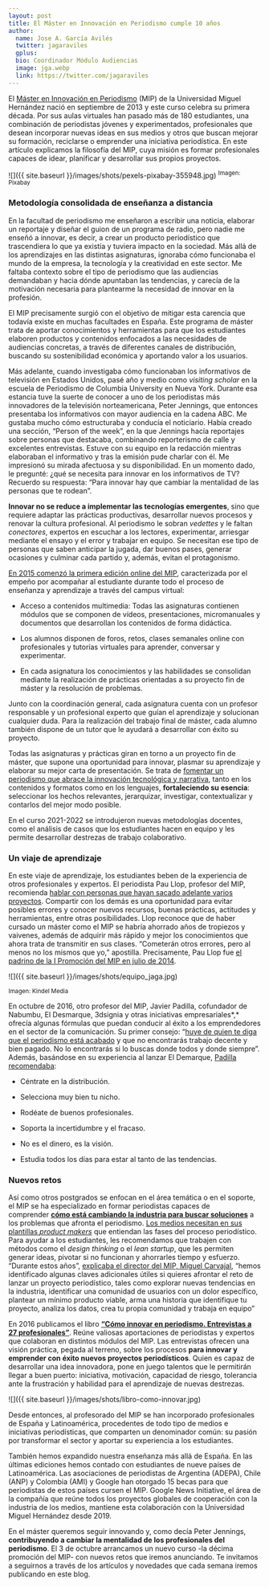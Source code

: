 ```yaml
---
layout: post
title: El Máster en Innovación en Periodismo cumple 10 años
author:
  name: Jose A. García Avilés
  twitter: jagaraviles
  gplus:  
  bio: Coordinador Módulo Audiencias
  image: jga.webp
  link: https://twitter.com/jagaraviles
---
```

El [Máster en Innovación en Periodismo](http://mip.umh.es/) (MIP) de la Universidad Miguel Hernández nació en septiembre de 2013 y este curso celebra su primera década. Por sus aulas virtuales han pasado más de 180 estudiantes, una combinación de periodistas jóvenes y experimentados, profesionales que desean incorporar nuevas ideas en sus medios y otros que buscan mejorar su formación, reciclarse o emprender una iniciativa periodística. En este artículo explicamos la filosofía del MIP, cuya misión es formar profesionales capaces de idear, planificar y desarrollar sus propios proyectos.

![]({{ site.baseurl }}/images/shots/pexels-pixabay-355948.jpg)
<sup>Imagen: Pixabay

### **Metodología consolidada de enseñanza a distancia**

En la facultad de periodismo me enseñaron a escribir una noticia, elaborar un reportaje y diseñar el guion de un programa de radio, pero nadie me enseñó a innovar, es decir, a crear un producto periodístico que trascendiera lo que ya existía y tuviera impacto en la sociedad. Más allá de los aprendizajes en las distintas asignaturas, ignoraba cómo funcionaba el mundo de la empresa, la tecnología y la creatividad en este sector. Me faltaba contexto sobre el tipo de periodismo que las audiencias demandaban y hacia dónde apuntaban las tendencias, y carecía de la motivación necesaria para plantearme la necesidad de innovar en la profesión.

El MIP precisamente surgió con el objetivo de mitigar esta carencia que todavía existe en muchas facultades en España. Este programa de máster trata de aportar conocimientos y herramientas para que los estudiantes elaboren productos y contenidos enfocados a las necesidades de audiencias concretas, a través de diferentes canales de distribución, buscando su sostenibilidad económica y aportando valor a los usuarios.

Más adelante, cuando investigaba cómo funcionaban los informativos de televisión en Estados Unidos, pasé año y medio como *visiting scholar* en la escuela de Periodismo de Columbia University en Nueva York. Durante esa estancia tuve la suerte de conocer a uno de los periodistas más innovadores de la televisión norteamericana, Peter Jennings, que entonces presentaba los informativos con mayor audiencia en la cadena ABC. Me gustaba mucho cómo estructuraba y conducía el noticiario. Había creado una sección, “Person of the week”, en la que Jennings hacía reportajes sobre personas que destacaba, combinando reporterismo de calle y excelentes entrevistas. Estuve con su equipo en la redacción mientras elaboraban el informativo y tras la emisión pude charlar con él. Me impresionó su mirada afectuosa y su disponibilidad. En un momento dado, le pregunté: ¿qué se necesita para innovar en los informativos de TV? Recuerdo su respuesta: “Para innovar hay que cambiar la mentalidad de las personas que te rodean”.

**Innovar no se reduce a implementar las tecnologías emergentes**, sino que requiere adaptar las prácticas productivas, desarrollar nuevos procesos y renovar la cultura profesional. Al periodismo le sobran *vedettes* y le faltan *conectores*, expertos en escuchar a los lectores, experimentar, arriesgar mediante el ensayo y el error y trabajar en equipo. Se necesitan ese tipo de personas que saben anticipar la jugada, dar buenos pases, generar ocasiones y culminar cada partido y, además, evitan el protagonismo.

[En 2015 comenzó la primera edición online del MIP](https://mip.umh.es/blog/2015/05/28/master-innovacion-periodismo-modalidad-online/), caracterizada por el empeño por acompañar al estudiante durante todo el proceso de enseñanza y aprendizaje a través del campus virtual:

- Acceso a contenidos multimedia: Todas las asignaturas contienen módulos que se componen de vídeos, presentaciones, micromanuales y documentos que desarrollan los contenidos de forma didáctica.

- Los alumnos disponen de foros, retos, clases semanales online con profesionales y tutorías virtuales para aprender, conversar y experimentar.

- En cada asignatura los conocimientos y las habilidades se consolidan mediante la realización de prácticas orientadas a su proyecto fin de máster y la resolución de problemas.

Junto con la coordinación general, cada asignatura cuenta con un profesor responsable y un profesional experto que guían el aprendizaje y solucionan cualquier duda. Para la realización del trabajo final de máster, cada alumno también dispone de un tutor que le ayudará a desarrollar con éxito su proyecto.

Todas las asignaturas y prácticas giran en torno a un proyecto fin de máster, que supone una oportunidad para innovar, plasmar su aprendizaje y elaborar su mejor carta de presentación. Se trata de [fomentar un periodismo que abrace la innovación tecnológica y narrativa](https://mip.umh.es/blog/2017/09/12/retos-formacion-periodista-siglo-xxi/), tanto en los contenidos y formatos como en los lenguajes, **fortaleciendo su esencia**: seleccionar los hechos relevantes, jerarquizar, investigar, contextualizar y contarlos del mejor modo posible.

En el curso 2021-2022 se introdujeron nuevas metodologías docentes, como el análisis de casos que los estudiantes hacen en equipo y les permite desarrollar destrezas de trabajo colaborativo.

### **Un viaje de aprendizaje**

En este viaje de aprendizaje, los estudiantes beben de la experiencia de otros profesionales y expertos. El periodista Pau Llop, profesor del MIP, recomienda [hablar con personas que hayan sacado adelante varios proyectos](https://mip.umh.es/blog/2014/11/10/pau-llop/). Compartir con los demás es una oportunidad para evitar posibles errores y conocer nuevos recursos, buenas prácticas, actitudes y herramientas, entre otras posibilidades. Llop reconoce que de haber cursado un máster como el MIP se habría ahorrado años de tropiezos y vaivenes, además de adquirir más rápido y mejor los conocimientos que ahora trata de transmitir en sus clases. “Cometerán otros errores, pero al menos no los mismos que yo,” apostilla. Precisamente, Pau Llop fue [el padrino de la I Promoción del MIP en julio de 2014](https://mip.umh.es/blog/2014/07/22/graduacion-pau-llop/)*.*

![]({{ site.baseurl }}/images/shots/equipo_jaga.jpg)

<sup>Imagen: Kindel Media
    
En octubre de 2016, otro profesor del MIP, Javier Padilla, cofundador de Nabumbu, El Desmarque, 3dsignia y otras iniciativas empresariales*,* ofrecía algunas fórmulas que puedan conducir al éxito a los emprendedores en el sector de la comunicación. Su primer consejo: “[huye de quien te diga que el periodismo está acabado](https://mip.umh.es/blog/2016/10/15/claves-emprender-javier-padilla/) y que no encontrarás trabajo decente y bien pagado. No lo encontrarás si lo buscas donde todos y donde siempre”. Además, basándose en su experiencia al lanzar El Demarque, [Padilla recomendaba](https://mip.umh.es/blog/2016/10/23/claves-emprender-javier-padilla-dos/):

- Céntrate en la distribución.

- Selecciona muy bien tu nicho.

- Rodéate de buenos profesionales.

- Soporta la incertidumbre y el fracaso.

- No es el dinero, es la visión.

- Estudia todos los días para estar al tanto de las tendencias.

### **Nuevos retos**

Así como otros postgrados se enfocan en el área temática o en el soporte, el MIP se ha especializado en formar periodistas capaces de comprender **[cómo está cambiando la industria para buscar soluciones](http://mip.umh.es/blog/2016/05/29/preguntas-modelo-de-negocio-periodismo/)** a los problemas que afronta el periodismo. [Los medios necesitan en sus plantillas *product makers*](http://mip.umh.es/blog/2016/04/23/nuevos-perfiles-profesionales/) que entiendan las fases del proceso periodístico. Para ayudar a los estudiantes, les recomendamos que trabajen con métodos como el *design thinking* o el *lean startup*, que les permiten generar ideas, pivotar si no funcionan y ahorrarles tiempo y esfuerzo. “Durante estos años”, [explicaba el director del MIP, Miguel Carvajal](https://mip.umh.es/blog/2016/07/03/fases-desarrollo-proyectos-periodisticos/), “hemos identificado algunas claves adicionales útiles si quieres afrontar el reto de lanzar un proyecto periodístico, tales como explorar nuevas tendencias en la industria, identificar una comunidad de usuarios con un dolor específico, plantear un mínimo producto viable, arma una historia que identifique tu proyecto, analiza los datos, crea tu propia comunidad y trabaja en equipo”

En 2016 publicamos el libro **[“Cómo innovar en periodismo. Entrevistas a 27 profesionales”](https://mip.umh.es/blog/2016/10/26/manual-libro-como-innovar-periodismo/)**. Reúne valiosas aportaciones de periodistas y expertos que colaboran en distintos módulos del MIP. Las entrevistas ofrecen una visión práctica, pegada al terreno, sobre los procesos **para innovar y emprender con éxito nuevos proyectos periodísticos**. Quien es capaz de desarrollar una idea innovadora, pone en juego talentos que le permitirán llegar a buen puerto: iniciativa, motivación, capacidad de riesgo, tolerancia ante la frustración y habilidad para el aprendizaje de nuevas destrezas.

![]({{ site.baseurl }}/images/shots/libro-como-innovar.jpg)

Desde entonces, al profesorado del MIP se han incorporado profesionales de España y Latinoamérica, procedentes de todo tipo de medios e iniciativas periodísticas, que comparten un denominador común: su pasión por transformar el sector y aportar su experiencia a los estudiantes.

También hemos expandido nuestra enseñanza más allá de España. En las últimas ediciones hemos contado con estudiantes de nueve países de Latinoamérica. Las asociaciones de periodistas de Argentina (ADEPA), Chile (ANP) y Colombia (AMI) y Google han otorgado 15 becas para que periodistas de estos países cursen el MIP. Google News Initiative, el área de la compañía que reúne todos los proyectos globales de cooperación con la industria de los medios, mantiene esta colaboración con la Universidad Miguel Hernández desde 2019.

En el máster queremos seguir innovando y, como decía Peter Jennings, **contribuyendo a cambiar la mentalidad de los profesionales del periodismo**. El 3 de octubre arrancamos un nuevo curso -la décima promoción del MIP- con nuevos retos que iremos anunciando. Te invitamos a seguirnos a través de los artículos y novedades que cada semana iremos publicando en este blog.